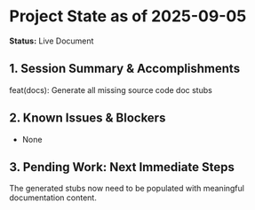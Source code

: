 # Project State as of 2025-09-05

**Status:** Live Document

## 1. Session Summary & Accomplishments
feat(docs): Generate all missing source code doc stubs

## 2. Known Issues & Blockers
- None

## 3. Pending Work: Next Immediate Steps
The generated stubs now need to be populated with meaningful documentation content.
